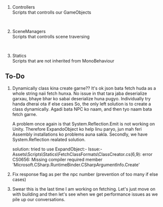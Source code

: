 1. Controllers<br>
Scripts that controlls our GameObjects
<br>

2. SceneManagers<br>
Scripts that controlls scene traversing
<br>

3. Statics <br>
Scripts that are not inherited from MonoBehaviour <br>


## To-Do<br>

1. Dynamically class kina create garne?? 
    It's ok json bata fetch huda as a whole string naii fetch hunxa. No issue in that tara jaba deserialize
    garxau, bhaye bhar ko sabai deserialize huna pugyo. Individually try handa dherai ota if else cases
    So, the only left solution is to create a class dynamically. Agadi bata NPC ko naam, and then tyo naam bata fetch garne.

    A problem once again is that System.Reflection.Emit is not working on Unity. Therefore ExpandoObject ko help linu paryo, jun mah feri Assembly installations ko problems auna sakla. Secondly, we have System.Reflection realated solution.    

    solution:
    tried to use ExpandObject:- Issue:- Assets\Scripts\Statics\FetchClassFormats\ClassCreator.cs(6,9): error CS0656: Missing compiler required member 'Microsoft.CSharp.RuntimeBinder.CSharpArgumentInfo.Create'
    
2. Fix response flag as per the npc number (prevention of too many if else cases)

3. Swear this is the last time I am working on fetching. Let's just move on with building and then let's see when we get performance issues as we pile up our conversations.